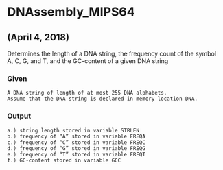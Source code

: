 # DNAssembly_MIPS64
## (April 4, 2018)

Determines the length of a DNA string, the frequency count of the symbol A, C, G, and T, and the GC-content of a given DNA string

### Given

```
A DNA string of length of at most 255 DNA alphabets.
Assume that the DNA string is declared in memory location DNA.
```
### Output

```
a.) string length stored in variable STRLEN
b.) frequency of “A” stored in variable FREQA
c.) frequency of “C” stored in variable FREQC
d.) frequency of “G” stored in variable FREQG
e.) frequency of “T” stored in variable FREQT
f.) GC-content stored in variable GCC
```
